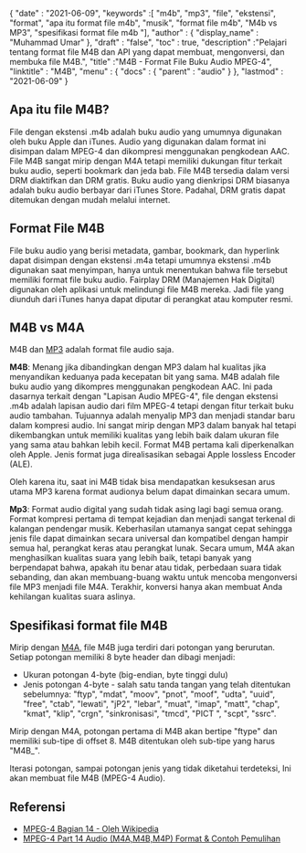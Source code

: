 {
  "date" : "2021-06-09",
  "keywords" :[ "m4b", "mp3", "file", "ekstensi", "format", "apa itu format file m4b", "musik", "format file m4b", "M4b vs MP3", "spesifikasi format file m4b "],
  "author" : {
    "display_name" : "Muhammad Umar"
},
  "draft" : "false",
  "toc" : true,
  "description" :"Pelajari tentang format file M4B dan API yang dapat membuat, mengonversi, dan membuka file M4B.",
  "title" :"M4B - Format File Buku Audio MPEG-4",
  "linktitle" : "M4B",
  "menu" : {
    "docs" : {
      "parent" : "audio"
}
},
  "lastmod" : "2021-06-09"
}

## Apa itu file M4B?

File dengan ekstensi .m4b adalah buku audio yang umumnya digunakan oleh buku Apple dan iTunes. Audio yang digunakan dalam format ini disimpan dalam MPEG-4 dan dikompresi menggunakan pengkodean AAC. File M4B sangat mirip dengan M4A tetapi memiliki dukungan fitur terkait buku audio, seperti bookmark dan jeda bab. File M4B tersedia dalam versi DRM diaktifkan dan DRM gratis. Buku audio yang dienkripsi DRM biasanya adalah buku audio berbayar dari iTunes Store. Padahal, DRM gratis dapat ditemukan dengan mudah melalui internet.

## Format File M4B

File buku audio yang berisi metadata, gambar, bookmark, dan hyperlink dapat disimpan dengan ekstensi .m4a tetapi umumnya ekstensi .m4b digunakan saat menyimpan, hanya untuk menentukan bahwa file tersebut memiliki format file buku audio. Fairplay DRM (Manajemen Hak Digital) digunakan oleh aplikasi untuk melindungi file M4B mereka. Jadi file yang diunduh dari iTunes hanya dapat diputar di perangkat atau komputer resmi.


## M4B vs M4A

M4B dan [MP3](/audio/mp3/) adalah format file audio saja.

**M4B**: Menang jika dibandingkan dengan MP3 dalam hal kualitas jika menyandikan keduanya pada kecepatan bit yang sama. M4B adalah file buku audio yang dikompres menggunakan pengkodean AAC. Ini pada dasarnya terkait dengan "Lapisan Audio MPEG-4", file dengan ekstensi .m4b adalah lapisan audio dari film MPEG-4 tetapi dengan fitur terkait buku audio tambahan. Tujuannya adalah menyalip MP3 dan menjadi standar baru dalam kompresi audio. Ini sangat mirip dengan MP3 dalam banyak hal tetapi dikembangkan untuk memiliki kualitas yang lebih baik dalam ukuran file yang sama atau bahkan lebih kecil. Format M4B pertama kali diperkenalkan oleh Apple. Jenis format juga direalisasikan sebagai Apple lossless Encoder (ALE).

Oleh karena itu, saat ini M4B tidak bisa mendapatkan kesuksesan arus utama MP3 karena format audionya belum dapat dimainkan secara umum.

**Mp3**: Format audio digital yang sudah tidak asing lagi bagi semua orang. Format kompresi pertama di tempat kejadian dan menjadi sangat terkenal di kalangan pendengar musik. Keberhasilan utamanya sangat cepat sehingga jenis file dapat dimainkan secara universal dan kompatibel dengan hampir semua hal, perangkat keras atau perangkat lunak. Secara umum, M4A akan menghasilkan kualitas suara yang lebih baik, tetapi banyak yang berpendapat bahwa, apakah itu benar atau tidak, perbedaan suara tidak sebanding, dan akan membuang-buang waktu untuk mencoba mengonversi file MP3 menjadi file M4A. Terakhir, konversi hanya akan membuat Anda kehilangan kualitas suara aslinya.

## Spesifikasi format file M4B

Mirip dengan [M4A](/id/audio/m4a/), file M4B juga terdiri dari potongan yang berurutan. Setiap potongan memiliki 8 byte header dan dibagi menjadi:
- Ukuran potongan 4-byte (big-endian, byte tinggi dulu)
- Jenis potongan 4-byte - salah satu tanda tangan yang telah ditentukan sebelumnya: "ftyp", "mdat", "moov", "pnot", "moof", "udta", "uuid", "free", "ctab", "lewati", "jP2", "lebar", "muat", "imap", "matt", "chap", "kmat", "klip", "crgn", "sinkronisasi", "tmcd", "PICT ", "scpt", "ssrc".

Mirip dengan M4A, potongan pertama di M4B akan bertipe "ftype" dan memiliki sub-tipe di offset 8. M4B ditentukan oleh sub-tipe yang harus "M4B_".

Iterasi potongan, sampai potongan jenis yang tidak diketahui terdeteksi, Ini akan membuat file M4B (MPEG-4 Audio).

## Referensi

* [MPEG-4 Bagian 14 - Oleh Wikipedia](https://en.wikipedia.org/wiki/MPEG-4_Part_14)
* [MPEG-4 Part 14 Audio (M4A,M4B,M4P) Format & Contoh Pemulihan](https://www.file-recovery.com/m4a-signature-format.htm)

